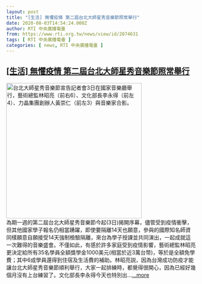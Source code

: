 ```yaml
---
layout: post
title: "[生活] 無懼疫情 第二屆台北大師星秀音樂節照常舉行"
date: 2020-08-03T14:54:24.000Z
author: RTI 中央廣播電臺
from: https://www.rti.org.tw/news/view/id/2074631
tags: [ RTI 中央廣播電臺 ]
categories: [ news, RTI 中央廣播電臺 ]
---
```

<!--1596466464000-->
[[生活] 無懼疫情 第二屆台北大師星秀音樂節照常舉行](https://www.rti.org.tw/news/view/id/2074631)
------

<div>
<img src="https://static.rti.org.tw/assets/thumbnails/2020/08/03/20200803000137M.jpg" width="360" alt="台北大師星秀音樂節宣告記者會3日在國家音樂廳舉行，藝術總監林昭亮（前右6）、文化部長李永得（前左4）、力晶集團創辦人黃崇仁（前左3）與音樂家合影。" title="台北大師星秀音樂節宣告記者會3日在國家音樂廳舉行，藝術總監林昭亮（前右6）、文化部長李永得（前左4）、力晶集團創辦人黃崇仁（前左3）與音樂家合影。"><br>為期一週的第二屆台北大師星秀音樂節今起(3日)揭開序幕，儘管受到疫情衝擊，但其他國家學子報名仍相當踴躍，即使要隔離14天也願意，參與的國際知名師資同樣願意自願接受14天強制檢驗隔離，來台為學子授課並共同演出，一起成就這一次難得的音樂盛會。不僅如此，有感於許多家庭受到疫情影響，藝術總監林昭亮更決定給所有35名學員全額獎學金1000美元(相當於近3萬台幣)，等於是全額免學費；其中6成學員還得到住宿及生活費的補助。林昭亮説，因為台灣成功防疫才能讓台北大師星秀音樂節順利舉行，大家一起排練時，都覺得很開心，因為已經好幾個月沒有上台練習了。文化部長李永得今天也特別出...<a target="_blank" href="https://www.rti.org.tw/news/view/id/2074631">...more</a>
</div>
